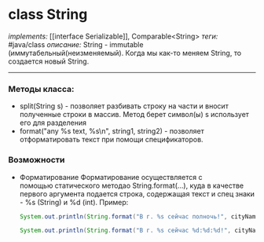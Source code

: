 # class String
*implements:* [[interface Serializable]], Comparable\<String>
*теги:* #java/class 
*описание:* String - immutable (иммутабельный(неизменяемый). Когда мы как-то меняем String, то создается новый String.

---


### Методы класса:
- split(String s) - позволяет разбивать строку на части и вносит полученные строки в массив. Метод берет символ(ы) s использует его для разделения
- format("any %s text, %s\n", string1, string2) - позволяет отформатировать текст при помощи спецификаторов.  

### Возможности
- Форматирование
	Форматирование осуществляется с помощью статического методао String.format(…), куда в качестве первого аргумента подается строка, содержащая текст и спец знаки - %s (String) и %d (int). Пример:

	```java
	System.out.println(String.format("В г. %s сейчас полночь!", cityName));

	System.out.println(String.format("В г. %s сейчас %d:%d:%d!", cityName,hours,minutes,seconds));
	```